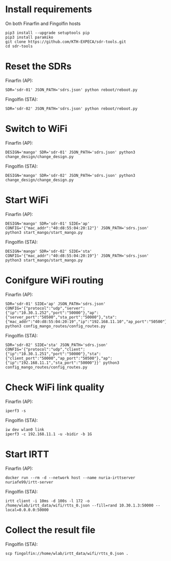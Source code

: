 
# Install requirements

On both Finarfin and Fingolfin hosts
```
pip3 install --upgrade setuptools pip
pip3 install paramiko
git clone https://github.com/KTH-EXPECA/sdr-tools.git
cd sdr-tools
```

# Reset the SDRs

Finarfin (AP):
```
SDR='sdr-01' JSON_PATH='sdrs.json' python reboot/reboot.py
```

Fingolfin (STA):
```
SDR='sdr-02' JSON_PATH='sdrs.json' python reboot/reboot.py
```

# Switch to WiFi

Finarfin (AP):
```
DESIGN='mango' SDR='sdr-01' JSON_PATH='sdrs.json' python3 change_design/change_design.py
```
Fingolfin (STA):
```
DESIGN='mango' SDR='sdr-02' JSON_PATH='sdrs.json' python3 change_design/change_design.py
```

# Start WiFi

Finarfin (AP):
```
DESIGN='mango' SDR='sdr-01' SIDE='ap' CONFIG='{"mac_addr":"40:d8:55:04:20:12"}' JSON_PATH='sdrs.json' python3 start_mango/start_mango.py
```

Fingolfin (STA):
```
DESIGN='mango' SDR='sdr-02' SIDE='sta' CONFIG='{"mac_addr":"40:d8:55:04:20:19"}' JSON_PATH='sdrs.json' python3 start_mango/start_mango.py
```

# Conifgure WiFi routing

Finarfin (AP):
```
SDR='sdr-01' SIDE='ap' JSON_PATH='sdrs.json' CONFIG='{"protocol":"udp","server":{"ip":"10.30.1.252","port":"50000"},"ap":{"server_port":"50500","sta_port":"50000"},"sta":{"mac_addr":"40:d8:55:04:20:19","ip":"192.168.11.10","ap_port":"50500"}}' python3 config_mango_routes/config_routes.py
```

Fingolfin (STA):
```
SDR='sdr-02' SIDE='sta' JSON_PATH='sdrs.json' CONFIG='{"protocol":"udp","client":{"ip":"10.30.1.251","port":"50000"},"sta":{"client_port":"50000","ap_port":"50500"},"ap":{"ip":"192.168.11.1","sta_port":"50000"}}' python3 config_mango_routes/config_routes.py
```

# Check WiFi link quality

Finarfin (AP):
```
iperf3 -s
```

Fingolfin (STA):
```
iw dev wlan0 link
iperf3 -c 192.168.11.1 -u -bidir -b 1G
```

# Start IRTT

Finarfin (AP):
```
docker run --rm -d --network host --name nuria-irttserver nuriafe99/irtt-server
```

Fingolfin (STA):
```
irtt client -i 10ms -d 100s -l 172 -o /home/wlab/irtt_data/wifi/rtts_0.json --fill=rand 10.30.1.3:50000 --local=0.0.0.0:50000
```

# Collect the result file

Fingolfin (STA):
```
scp fingolfin://home/wlab/irtt_data/wifi/rtts_0.json .
```
